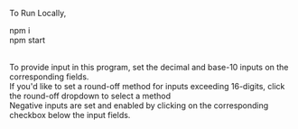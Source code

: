 To Run Locally,

npm i <br />
npm start  <br /><br />

To provide input in this program, set the decimal and base-10 inputs on the corresponding fields. <br />
If you'd like to set a round-off method for inputs exceeding 16-digits, click the round-off dropdown to select a method <br />
Negative inputs are set and enabled by clicking on the corresponding checkbox below the input fields. 
